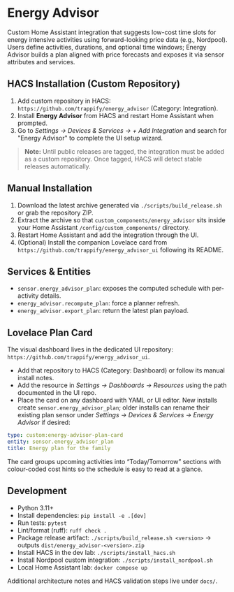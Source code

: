 # Energy Advisor

Custom Home Assistant integration that suggests low-cost time slots for energy intensive activities using forward-looking price data (e.g., Nordpool). Users define activities, durations, and optional time windows; Energy Advisor builds a plan aligned with price forecasts and exposes it via sensor attributes and services.

## HACS Installation (Custom Repository)

1. Add custom repository in HACS: `https://github.com/trappify/energy_advisor` (Category: Integration).
2. Install **Energy Advisor** from HACS and restart Home Assistant when prompted.
3. Go to *Settings → Devices & Services → + Add Integration* and search for "Energy Advisor" to complete the UI setup wizard.

> **Note:** Until public releases are tagged, the integration must be added as a custom repository. Once tagged, HACS will detect stable releases automatically.

## Manual Installation

1. Download the latest archive generated via `./scripts/build_release.sh` or grab the repository ZIP.
2. Extract the archive so that `custom_components/energy_advisor` sits inside your Home Assistant `/config/custom_components/` directory.
3. Restart Home Assistant and add the integration through the UI.
4. (Optional) Install the companion Lovelace card from `https://github.com/trappify/energy_advisor_ui` following its README.

## Services & Entities

- `sensor.energy_advisor_plan`: exposes the computed schedule with per-activity details.
- `energy_advisor.recompute_plan`: force a planner refresh.
- `energy_advisor.export_plan`: return the latest plan payload.

## Lovelace Plan Card

The visual dashboard lives in the dedicated UI repository: `https://github.com/trappify/energy_advisor_ui`.

- Add that repository to HACS (Category: Dashboard) or follow its manual install notes.
- Add the resource in *Settings → Dashboards → Resources* using the path documented in the UI repo.
- Place the card on any dashboard with YAML or UI editor. New installs create `sensor.energy_advisor_plan`; older installs can rename their existing plan sensor under *Settings → Devices & Services → Energy Advisor* if desired:

```yaml
type: custom:energy-advisor-plan-card
entity: sensor.energy_advisor_plan
title: Energy plan for the family
```

The card groups upcoming activities into “Today/Tomorrow” sections with colour-coded cost hints so the schedule is easy to read at a glance.

## Development

- Python 3.11+
- Install dependencies: `pip install -e .[dev]`
- Run tests: `pytest`
- Lint/format (ruff): `ruff check .`
- Package release artifact: `./scripts/build_release.sh <version>` → outputs `dist/energy_advisor-<version>.zip`
- Install HACS in the dev lab: `./scripts/install_hacs.sh`
- Install Nordpool custom integration: `./scripts/install_nordpool.sh`
- Local Home Assistant lab: `docker compose up`

Additional architecture notes and HACS validation steps live under `docs/`.
